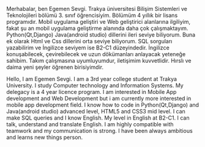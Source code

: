 
Merhabalar, ben Egemen Sevgi. Trakya üniversitesi Bilişim Sistemleri ve Teknolojileri bölümü 3. sınıf öğrencisiyim. Bölümüm 4 yıllık bir lisans programıdır. Mobil uygulama geliştiri ve Web geliştirici alanlarına
ilgiliyim, fakat şu an mobil uygulama geliştirme alanında daha çok çalışmaktayım. Python(Qt,Django) Java(android studio) dillerini ileri seviye biliyorum. Buna ek olarak
Html ve Css dillerini orta seviye biliyorum. SQL sorguları yazabilirim ve İngilizce seviyem ise B2-C1 düzeyindedir. İngilizce konuşabilecek, çevirebilecek ve uzun dökümanları anlayacak yeteneğe sahibim. Takım çalışmasına uyumluyumdur, iletişimim kuvvetlidir. Hırslı ve daima yeni şeyler öğrenen birisiyimdir.


Hello, I am Egemen Sevgi. I am a 3rd year college student at Trakya University. I study Computer technology and Information Systems. My delegacy is a 4 year licence program. I am interested in Mobile App development and Web Development but i am currently more interested in mobile app development field. I know how to code in Python(Qt,Django) and Java(android studio) advanced level, HTML5 and CSS3 mid level. I can make SQL queries and I know English. My level in English at B2-C1. I can talk, understand and translate English. I am highly compatible with teamwork and my communication is strong. I have been always ambitious and learns new things person.



<!---
Egemendokkodo/Egemendokkodo is a ✨ special ✨ repository because its `README.md` (this file) appears on your GitHub profile.
You can click the Preview link to take a look at your changes.
--->
